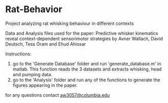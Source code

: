 # Rat-Behavior
Project analyzing rat whisking behaviour in different contexts

Data and Analysis files used for the paper:
Predictive whisker kinematics reveal context-dependent sensorimotor strategies
by Avner Wallach, David Deutsch, Tess Oram and Ehud Ahissar

Instructions:
1. go to the 'Generate Database' folder and run 'generate_database.m' in matlab. This function reads the 3 datasets
   and extracts whisking, head and pumping data.
2. go to the 'Analysis' folder and run any of the functions to generate the figures appearing in the paper.

for any questions contact aw3057@columbia.edu
